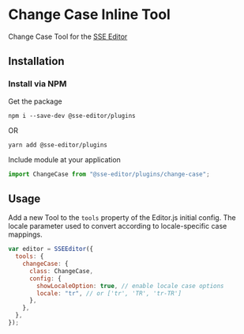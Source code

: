 # Change Case Inline Tool

Change Case Tool for the [SSE Editor](https://github.com/sse-editor/editor)

## Installation

### Install via NPM

Get the package

```shell
npm i --save-dev @sse-editor/plugins
```

OR

```shell
yarn add @sse-editor/plugins
```

Include module at your application

```javascript
import ChangeCase from "@sse-editor/plugins/change-case";
```

## Usage

Add a new Tool to the `tools` property of the Editor.js initial config.
The locale parameter used to convert according to locale-specific case mappings.

```javascript
var editor = SSEEditor({
  tools: {
    changeCase: {
      class: ChangeCase,
      config: {
        showLocaleOption: true, // enable locale case options
        locale: "tr", // or ['tr', 'TR', 'tr-TR']
      },
    },
  },
});
```
